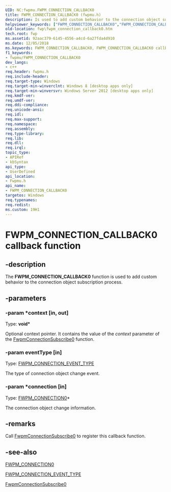 ```yaml
---
UID: NC:fwpmu.FWPM_CONNECTION_CALLBACK0
title: FWPM_CONNECTION_CALLBACK0 (fwpmu.h)
description: Is used to add custom behavior to the connection object subscription process.
helpviewer_keywords: ["FWPM_CONNECTION_CALLBACK0","FWPM_CONNECTION_CALLBACK0 callback","FWPM_CONNECTION_CALLBACK0 callback function [Filtering]","fwp.fwpm_connection_callback0","fwpmu/FWPM_CONNECTION_CALLBACK0"]
old-location: fwp\fwpm_connection_callback0.htm
tech.root: fwp
ms.assetid: 92aac379-6145-4556-a4cd-6a27fda4d910
ms.date: 12/05/2018
ms.keywords: FWPM_CONNECTION_CALLBACK0, FWPM_CONNECTION_CALLBACK0 callback, FWPM_CONNECTION_CALLBACK0 callback function [Filtering], fwp.fwpm_connection_callback0, fwpmu/FWPM_CONNECTION_CALLBACK0
f1_keywords:
- fwpmu/FWPM_CONNECTION_CALLBACK0
dev_langs:
- c++
req.header: fwpmu.h
req.include-header: 
req.target-type: Windows
req.target-min-winverclnt: Windows 8 [desktop apps only]
req.target-min-winversvr: Windows Server 2012 [desktop apps only]
req.kmdf-ver: 
req.umdf-ver: 
req.ddi-compliance: 
req.unicode-ansi: 
req.idl: 
req.max-support: 
req.namespace: 
req.assembly: 
req.type-library: 
req.lib: 
req.dll: 
req.irql: 
topic_type:
- APIRef
- kbSyntax
api_type:
- UserDefined
api_location:
- Fwpmu.h
api_name:
- FWPM_CONNECTION_CALLBACK0
targetos: Windows
req.typenames: 
req.redist: 
ms.custom: 19H1
---
```


# FWPM_CONNECTION_CALLBACK0 callback function


## -description


The <b>FWPM_CONNECTION_CALLBACK0</b> function is used to add custom behavior to the connection object subscription process.


## -parameters




### -param *context [in, out]

Type: <b>void*</b>

Optional context pointer. It contains the value of the <i>context</i> parameter of the <a href="https://docs.microsoft.com/windows/desktop/api/fwpmu/nf-fwpmu-fwpmconnectionsubscribe0">FwpmConnectionSubscribe0</a> function.


### -param eventType [in]

Type: [FWPM_CONNECTION_EVENT_TYPE](https://docs.microsoft.com/windows/desktop/api/fwpmtypes/ne-fwpmtypes-fwpm_connection_event_type)</b>

The type of connection object change event.


### -param *connection [in]

Type: [FWPM_CONNECTION0](https://docs.microsoft.com/windows/desktop/api/fwpmtypes/ns-fwpmtypes-fwpm_connection0)*</b>

The connection object change information.


## -remarks



Call <a href="https://docs.microsoft.com/windows/desktop/api/fwpmu/nf-fwpmu-fwpmconnectionsubscribe0">FwpmConnectionSubscribe0</a> to register this callback function.




## -see-also




[FWPM_CONNECTION0](https://docs.microsoft.com/windows/desktop/api/fwpmtypes/ns-fwpmtypes-fwpm_connection0)



[FWPM_CONNECTION_EVENT_TYPE](https://docs.microsoft.com/windows/desktop/api/fwpmtypes/ne-fwpmtypes-fwpm_connection_event_type)



<a href="https://docs.microsoft.com/windows/desktop/api/fwpmu/nf-fwpmu-fwpmconnectionsubscribe0">FwpmConnectionSubscribe0</a>
 

 

